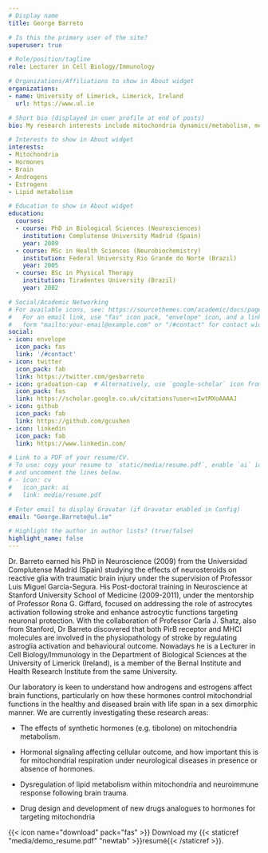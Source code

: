 ```yaml
---
# Display name
title: George Barreto

# Is this the primary user of the site?
superuser: true

# Role/position/tagline
role: Lecturer in Cell Biology/Immunology

# Organizations/Affiliations to show in About widget
organizations:
- name: University of Limerick, Limerick, Ireland
  url: https://www.ul.ie

# Short bio (displayed in user profile at end of posts)
bio: My research interests include mitochondria dynamics/metabolism, menopause, hormonal treatment, neurodegeneration, neuroendocrinology and neuroinflammation.

# Interests to show in About widget
interests:
- Mitochondria
- Hormones
- Brain
- Androgens
- Estrogens
- Lipid metabolism

# Education to show in About widget
education:
  courses:
  - course: PhD in Biological Sciences (Neurosciences)
    institution: Complutense University Madrid (Spain)
    year: 2009
  - course: MSc in Health Sciences (Neurobiochemistry)
    institution: Federal University Rio Grande do Norte (Brazil)
    year: 2005
  - course: BSc in Physical Therapy
    institution: Tiradentes University (Brazil)
    year: 2002

# Social/Academic Networking
# For available icons, see: https://sourcethemes.com/academic/docs/page-builder/#icons
#   For an email link, use "fas" icon pack, "envelope" icon, and a link in the
#   form "mailto:your-email@example.com" or "/#contact" for contact widget.
social:
- icon: envelope
  icon_pack: fas
  link: '/#contact'
- icon: twitter
  icon_pack: fab
  link: https://twitter.com/gesbarreto
- icon: graduation-cap  # Alternatively, use `google-scholar` icon from `ai` icon pack
  icon_pack: fas
  link: https://scholar.google.co.uk/citations?user=sIwtMXoAAAAJ
- icon: github
  icon_pack: fab
  link: https://github.com/gcushen
- icon: linkedin
  icon_pack: fab
  link: https://www.linkedin.com/

# Link to a PDF of your resume/CV.
# To use: copy your resume to `static/media/resume.pdf`, enable `ai` icons in `params.toml`, 
# and uncomment the lines below.
# - icon: cv
#   icon_pack: ai
#   link: media/resume.pdf

# Enter email to display Gravatar (if Gravatar enabled in Config)
email: "George.Barreto@ul.ie"

# Highlight the author in author lists? (true/false)
highlight_name: false
---
```


Dr. Barreto earned his PhD in Neuroscience (2009) from the Universidad Complutense Madrid (Spain) studying the effects of neurosteroids on reactive glia with traumatic brain injury under the supervision of Professor Luis Miguel Garcia-Segura. His Post-doctoral training in Neuroscience at Stanford University School of Medicine (2009-2011), under the mentorship of Professor Rona G. Giffard, focused on addressing the role of astrocytes activation following stroke and enhance astrocytic functions targeting neuronal protection. With the collaboration of Professor Carla J. Shatz, also from Stanford, Dr Barreto discovered that both PirB receptor and MHCI molecules are involved in the physiopathology of stroke by regulating astroglia activation and behavioural outcome. Nowadays he is a Lecturer in Cell Biology/Immunology in the Department of Biological Sciences at the University of Limerick (Ireland), is a member of the Bernal Institute and Health Research Institute from the same University.

Our laboratory is keen to understand how androgens and estrogens affect brain functions, particularly on how these hormones control mitochondrial functions in the healthy and diseased brain with life span in a sex dimorphic manner. We are currently investigating these research areas:

- The effects of synthetic hormones (e.g. tibolone) on mitochondria metabolism.

- Hormonal signaling affecting cellular outcome, and how important this is for mitochondrial respiration under neurological diseases in presence or absence of hormones.

- Dysregulation of lipid metabolism within mitochondria and neuroimmune response following brain trauma.

- Drug design and development of new drugs analogues to hormones for targeting mitochondria


{{< icon name="download" pack="fas" >}} Download my {{< staticref "media/demo_resume.pdf" "newtab" >}}resumé{{< /staticref >}}.

